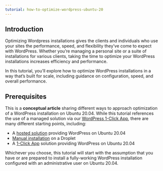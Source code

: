 ```yaml
---
tutorial: how-to-optimize-wordpress-ubuntu-20
---
```

## Introduction

Optimizing Wordpress installations gives the clients and individuals who use your sites the performance, speed, and flexibility they’ve come to expect with WordPress. Whether you’re managing a personal site or a suite of installations for various clients, taking the time to optimize your WordPress installations increases efficiency and performance.

In this tutorial, you’ll explore how to optimize WordPress installations in a way that’s built for scale, including guidance on configuration, speed, and overall performance.


## Prerequisites

This is a **conceptual article** sharing different ways to approach optimization of a WordPress installation on Ubuntu 20.04. While this tutorial references the use of a managed solution via our [WordPress 1-Click App](https://marketplace.digitalocean.com/apps/wordpress), there are many different starting points, including:

- A [hosted solution](https://wordpress.org/hosting/) providing WordPress on Ubuntu 20.04
- [Manual installation](https://www.digitalocean.com/community/tutorials/how-to-install-wordpress-on-ubuntu-20-04-with-a-lamp-stack) on a Droplet
- A [1-Click App](https://marketplace.digitalocean.com/apps/wordpress) solution providing WordPress on Ubuntu 20.04

Whichever you choose, this tutorial will start with the assumption that you have or are prepared to install a fully-working WordPress installation configured with an administrative user on Ubuntu 20.04.


